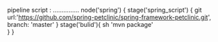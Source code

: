 pipeline script :
...............
    node('spring') {
         stage('spring_script') {
         git url:'https://github.com/spring-petclinic/spring-framework-petclinic.git',
          branch: 'master'
}
 stage('bulid'){
   sh 'mvn package'  
 }
}